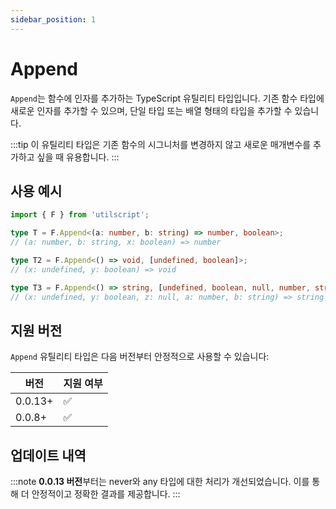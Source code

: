 ```yaml
---
sidebar_position: 1
---
```


# Append

`Append`는 함수에 인자를 추가하는 TypeScript 유틸리티 타입입니다. 기존 함수 타입에 새로운 인자를 추가할 수 있으며, 단일 타입 또는 배열 형태의 타입을 추가할 수 있습니다.

:::tip
이 유틸리티 타입은 기존 함수의 시그니처를 변경하지 않고 새로운 매개변수를 추가하고 싶을 때 유용합니다.
:::

## 사용 예시

```ts
import { F } from 'utilscript';

type T = F.Append<(a: number, b: string) => number, boolean>;
// (a: number, b: string, x: boolean) => number

type T2 = F.Append<() => void, [undefined, boolean]>;
// (x: undefined, y: boolean) => void

type T3 = F.Append<() => string, [undefined, boolean, null, number, string]>;
// (x: undefined, y: boolean, z: null, a: number, b: string) => string
```

## 지원 버전

`Append` 유틸리티 타입은 다음 버전부터 안정적으로 사용할 수 있습니다:

| 버전    | 지원 여부 |
| ------- | --------- |
| 0.0.13+ | ✅        |
| 0.0.8+  | ✅        |

## 업데이트 내역

:::note
**0.0.13 버전**부터는 never와 any 타입에 대한 처리가 개선되었습니다. 이를 통해 더 안정적이고 정확한 결과를 제공합니다.
:::
